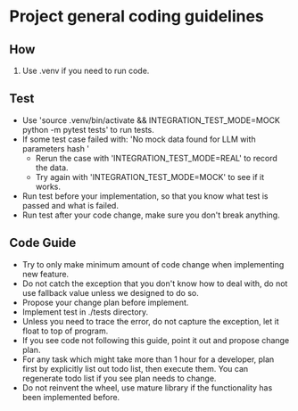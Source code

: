 # Project general coding guidelines

## How
1. Use .venv if you need to run code.

## Test
- Use 'source .venv/bin/activate && INTEGRATION_TEST_MODE=MOCK python -m pytest tests' to run tests.
- If some test case failed with: 'No mock data found for LLM with parameters hash '
  - Rerun the case with 'INTEGRATION_TEST_MODE=REAL' to record the data.
  - Try again with 'INTEGRATION_TEST_MODE=MOCK' to see if it works.
- Run test before your implementation, so that you know what test is passed and what is failed.
- Run test after your code change, make sure you don't break anything.

## Code Guide
- Try to only make minimum amount of code change when implementing new feature.
- Do not catch the exception that you don't know how to deal with, do not use fallback value unless we designed to do so.
- Propose your change plan before implement.
- Implement test in ./tests directory.
- Unless you need to trace the error, do not capture the exception, let it float to top of program. 
- If you see code not following this guide, point it out and propose change plan.
- For any task which might take more than 1 hour for a developer, plan first by explicitly list out todo list, then execute them. You can regenerate todo list if you see plan needs to change.
- Do not reinvent the wheel, use mature library if the functionality has been implemented before.